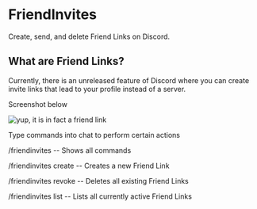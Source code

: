 # FriendInvites
Create, send, and delete Friend Links on Discord.

## What are Friend Links?

Currently, there is an unreleased feature of Discord where you can create invite links that lead to your profile instead of a server.

Screenshot below

![yup, it is in fact a friend link](https://user-images.githubusercontent.com/54255074/199876062-deef8818-60fe-4f53-9ce6-2c5d266a62f7.png)

Type commands into chat to perform certain actions

/friendinvites -- Shows all commands

/friendinvites create -- Creates a new Friend Link

/friendinvites revoke -- Deletes all existing Friend Links

/friendinvites list -- Lists all currently active Friend Links
